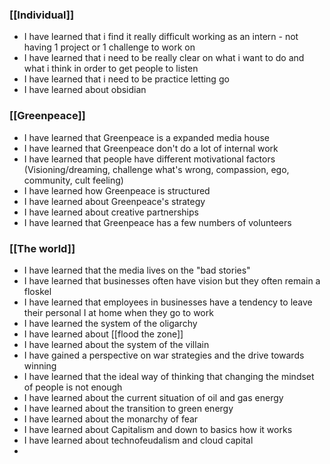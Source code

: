 
### [[Individual]]
- I have learned that i find it really difficult working as an intern - not having 1 project or 1 challenge to work on
- I have learned that i need to be really clear on what i want to do and what i think in order to get people to listen
- I have learned that i need to be practice letting go
- I have learned about obsidian


### [[Greenpeace]]
- I have learned that Greenpeace is a expanded media house
- I have learned that Greenpeace don't do a lot of internal work
- I have learned that people have different motivational factors (Visioning/dreaming, challenge what's wrong, compassion, ego, community, cult feeling)
- I have learned how Greenpeace is structured
- I have learned about Greenpeace's strategy
- I have learned about creative partnerships
- I have learned that Greenpeace has a few numbers of volunteers


### [[The world]]
- I have learned that the media lives on the "bad stories"
- I have learned that businesses often have vision but they often remain a floskel 
- I have learned that employees in businesses have a tendency to leave their personal I at home when they go to work
- I have learned the system of the oligarchy
- I have learned about [[flood the zone]]
- I have learned about the system of the villain
- I have gained a perspective on war strategies and the drive towards winning
- I have learned that the ideal way of thinking that changing the mindset of people is not enough
- I have learned about the current situation of oil and gas energy
- I have learned about the transition to green energy
- I have learned about the monarchy of fear
- I have learned about Capitalism and down to basics how it works
- I have learned about technofeudalism and cloud capital
- 